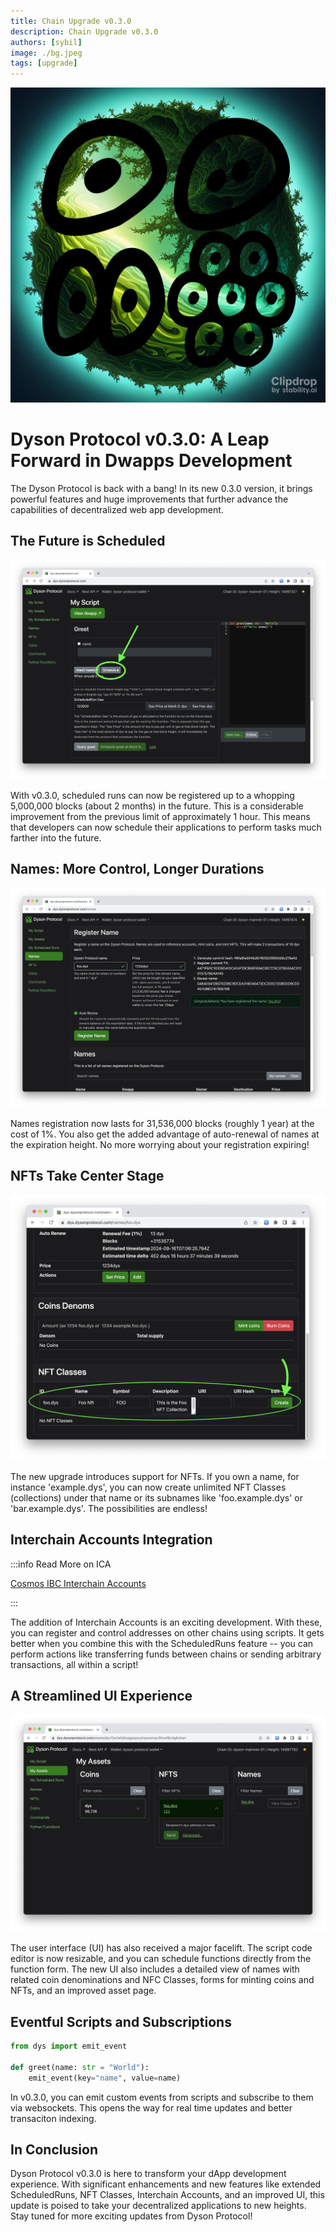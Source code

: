 ```yaml
---
title: Chain Upgrade v0.3.0
description: Chain Upgrade v0.3.0
authors: [sybil]
image: ./bg.jpeg
tags: [upgrade]
---
```


![](./bg.jpeg)


Dyson Protocol v0.3.0: A Leap Forward in Dwapps Development
=========================================================

The Dyson Protocol is back with a bang! In its new 0.3.0 version, it brings powerful features and huge improvements that further advance the capabilities of decentralized web app development.

The Future is Scheduled
-----------------------

![](./schedule.png)

With v0.3.0, scheduled runs can now be registered up to a whopping 5,000,000 blocks (about 2 months) in the future. This is a considerable improvement from the previous limit of approximately 1 hour. This means that developers can now schedule their applications to perform tasks much farther into the future.

Names: More Control, Longer Durations
-------------------------------------
![](./register_name.png)

Names registration now lasts for 31,536,000 blocks (roughly 1 year) at the cost of 1%. You also get the added advantage of auto-renewal of names at the expiration height. No more worrying about your registration expiring!

NFTs Take Center Stage
----------------------
![](./create_class.png)

The new upgrade introduces support for NFTs. If you own a name, for instance 'example.dys', you can now create unlimited NFT Classes (collections) under that name or its subnames like 'foo.example.dys' or 'bar.example.dys'. The possibilities are endless!


Interchain Accounts Integration
-------------------------------

:::info Read More on ICA

[Cosmos IBC Interchain Accounts](https://ibc.cosmos.network/main/apps/interchain-accounts/overview.html) 

:::

The addition of Interchain Accounts is an exciting development. With these, you can register and control addresses on other chains using scripts. It gets better when you combine this with the ScheduledRuns feature -- you can perform actions like transferring funds between chains or sending arbitrary transactions, all within a script!

A Streamlined UI Experience
---------------------------
![](./ui.png)

The user interface (UI) has also received a major facelift. The script code editor is now resizable, and you can schedule functions directly from the function form. The new UI also includes a detailed view of names with related coin denominations and NFC Classes, forms for minting coins and NFTs, and an improved asset page.

Eventful Scripts and Subscriptions
------------------------------------

```python
from dys import emit_event

def greet(name: str = "World"):
    emit_event(key="name", value=name)
```
In v0.3.0, you can emit custom events from scripts and subscribe to them via websockets. This opens the way for real time updates and better transaciton indexing.


In Conclusion
-------------

Dyson Protocol v0.3.0 is here to transform your dApp development experience. With significant enhancements and new features like extended ScheduledRuns, NFT Classes, Interchain Accounts, and an improved UI, this update is poised to take your decentralized applications to new heights. Stay tuned for more exciting updates from Dyson Protocol!
